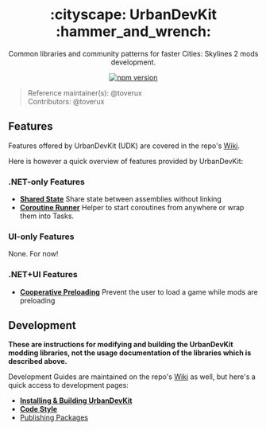 <h1 align="center">:cityscape: UrbanDevKit :hammer_and_wrench:</h1>

<p align="center">
    Common libraries and community patterns for faster Cities: Skylines 2 mods development.
</p>

<p align="center">
    <a href="https://discord.gg/SsshDVq2Zj">
        <img alt="npm version" src="https://img.shields.io/badge/Discord-Cities:_Skylines_Modding-5865f2?logo=discord&logoColor=white&style=flat-square">
    </a>
</p>

> Reference maintainer(s): @toverux<br>
> Contributors: @toverux

## Features

Features offered by UrbanDevKit (UDK) are covered in the repo's [Wiki](https://github.com/CitiesSkylinesModding/UrbanDevKit/wiki).

Here is however a quick overview of features provided by UrbanDevKit:

### .NET-only Features

- **[Shared State](https://github.com/CitiesSkylinesModding/UrbanDevKit/wiki/Shared-State)** Share state between assemblies without linking
- **[Coroutine Runner](https://github.com/CitiesSkylinesModding/UrbanDevKit/wiki/Coroutine-Runner)** Helper to start coroutines from anywhere or wrap them into Tasks.

### UI-only Features

None. For now!

### .NET+UI Features

- **[Cooperative Preloading](https://github.com/CitiesSkylinesModding/UrbanDevKit/wiki/Cooperative-Preloading)** Prevent the user to load a game while mods are preloading

## Development

**These are instructions for modifying and building the UrbanDevKit modding libraries,
not the usage documentation of the libraries which is described above.**

Development Guides are maintained on the repo's [Wiki](https://github.com/CitiesSkylinesModding/UrbanDevKit/wiki) as well, but here's a quick access to development pages:

- **[Installing & Building UrbanDevKit](https://github.com/CitiesSkylinesModding/UrbanDevKit/wiki/Installing-&-Building-UrbanDevKit)**
- **[Code Style](https://github.com/CitiesSkylinesModding/UrbanDevKit/wiki/Code-Style)**
- [Publishing Packages](https://github.com/CitiesSkylinesModding/UrbanDevKit/wiki/Publishing-Packages)
